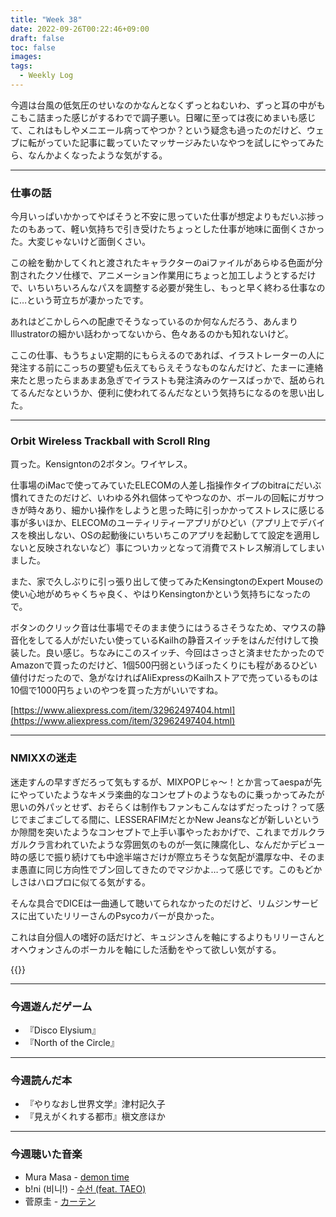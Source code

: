 ```yaml
---
title: "Week 38"
date: 2022-09-26T00:22:46+09:00
draft: false
toc: false
images:
tags:
  - Weekly Log
---
```


今週は台風の低気圧のせいなのかなんとなくずっとねむいわ、ずっと耳の中がもこもこ詰まった感じがするわでで調子悪い。日曜に至っては夜にめまいも感じて、これはもしやメニエール病ってやつか？という疑念も過ったのだけど、ウェブに転がっていた記事に載っていたマッサージみたいなやつを試しにやってみたら、なんかよくなったような気がする。
<!--more-->
---

### 仕事の話

今月いっぱいかかってやばそうと不安に思っていた仕事が想定よりもだいぶ捗ったのもあって、軽い気持ちで引き受けたちょっとした仕事が地味に面倒くさかった。大変じゃないけど面倒くさい。

この絵を動かしてくれと渡されたキャラクターのaiファイルがあらゆる色面が分割されたクソ仕様で、アニメーション作業用にちょっと加工しようとするだけで、いちいちいろんなパスを調整する必要が発生し、もっと早く終わる仕事なのに…という苛立ちが凄かったです。

あれはどこかしらへの配慮でそうなっているのか何なんだろう、あんまりIllustratorの細かい話わかってないから、色々あるのかも知れないけど。

ここの仕事、もうちょい定期的にもらえるのであれば、イラストレーターの人に発注する前にこっちの要望も伝えてもらえそうなものなんだけど、たまーに連絡来たと思ったらまあまあ急ぎでイラストも発注済みのケースばっかで、舐められてるんだなというか、便利に使われてるんだなという気持ちになるのを思い出した。

---

### Orbit Wireless Trackball with Scroll RIng

買った。Kensigntonの2ボタン。ワイヤレス。

仕事場のiMacで使ってみていたELECOMの人差し指操作タイプのbitraにだいぶ慣れてきたのだけど、いわゆる外れ個体ってやつなのか、ボールの回転にガサつきが時々あり、細かい操作をしようと思った時に引っかかってストレスに感じる事が多いほか、ELECOMのユーティリティーアプリがひどい（アプリ上でデバイスを検出しない、OSの起動後にいちいちこのアプリを起動してて設定を適用しないと反映されないなど）事についカッとなって消費でストレス解消してしまいました。

また、家で久しぶりに引っ張り出して使ってみたKensingtonのExpert Mouseの使い心地がめちゃくちゃ良く、やはりKensingtonかという気持ちになったので。

ボタンのクリック音は仕事場でそのまま使うにはうるさそうなため、マウスの静音化をしてる人がだいたい使っているKailhの静音スイッチをはんだ付けして換装した。良い感じ。ちなみにこのスイッチ、今回はさっさと済ませたかったのでAmazonで買ったのだけど、1個500円弱というぼったくりにも程があるひどい値付けだったので、急がなければAliExpressのKailhストアで売っているものは10個で1000円ちょいのやつを買った方がいいですね。

[https://www.aliexpress.com/item/32962497404.html](https://www.aliexpress.com/item/32962497404.html)

---

### NMIXXの迷走

迷走すんの早すぎだろって気もするが、MIXPOPじゃ～！とか言ってaespaが先にやっていたようなキメラ楽曲的なコンセプトのようなものに乗っかってみたが思いの外パッとせず、おそらくは制作もファンもこんなはずだったっけ？って感じでまごまごしてる間に、LESSERAFIMだとかNew Jeansなどが新しいというか隙間を突いたようなコンセプトで上手い事やったおかげで、これまでガルクラガルクラ言われていたような雰囲気のものが一気に陳腐化し、なんだかデビュー時の感じで振り続けても中途半端さだけが際立ちそうな気配が濃厚な中、そのまま愚直に同じ方向性でブン回してきたのでマジかよ…って感じです。このもどかしさはハロプロに似てる気がする。

そんな具合でDICEは一曲通して聴いてられなかったのだけど、リムジンサービスに出ていたリリーさんのPsycoカバーが良かった。

これは自分個人の嗜好の話だけど、キュジンさんを軸にするよりもリリーさんとオヘウォンさんのボーカルを軸にした活動をやって欲しい気がする。

{{<youtube l6rvOO9HktY>}}

---

### 今週遊んだゲーム

- 『Disco Elysium』
- 『North of the Circle』

---

### 今週読んだ本

- 『やりなおし世界文学』津村記久子
- 『見えがくれする都市』槇文彦ほか

---

### 今週聴いた音楽

- Mura Masa - [demon time](https://www.youtube.com/watch?v=xhOQHf4js04&list=OLAK5uy_lpJAD2yWZrgbDeK211eQdtxYc1nRRLlVs)
- b!ni (비니!) - [수선 (feat. TAEO)](https://youtu.be/-Xc_Bz_McTw)
- 菅原圭 - [カーテン](https://youtu.be/-kYoxezbcPU)